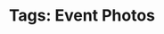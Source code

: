 ---
layout: "journal_by_tag"
tag: "event"
title: "Tags: Event Photos"
permalink: "/blog/tag/event/"
header-img: "img/archive-bg.jpg"
---